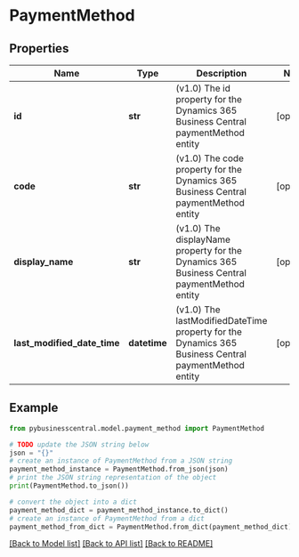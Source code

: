 # PaymentMethod


## Properties

Name | Type | Description | Notes
------------ | ------------- | ------------- | -------------
**id** | **str** | (v1.0) The id property for the Dynamics 365 Business Central paymentMethod entity | [optional] 
**code** | **str** | (v1.0) The code property for the Dynamics 365 Business Central paymentMethod entity | [optional] 
**display_name** | **str** | (v1.0) The displayName property for the Dynamics 365 Business Central paymentMethod entity | [optional] 
**last_modified_date_time** | **datetime** | (v1.0) The lastModifiedDateTime property for the Dynamics 365 Business Central paymentMethod entity | [optional] 

## Example

```python
from pybusinesscentral.model.payment_method import PaymentMethod

# TODO update the JSON string below
json = "{}"
# create an instance of PaymentMethod from a JSON string
payment_method_instance = PaymentMethod.from_json(json)
# print the JSON string representation of the object
print(PaymentMethod.to_json())

# convert the object into a dict
payment_method_dict = payment_method_instance.to_dict()
# create an instance of PaymentMethod from a dict
payment_method_from_dict = PaymentMethod.from_dict(payment_method_dict)
```
[[Back to Model list]](../README.md#documentation-for-models) [[Back to API list]](../README.md#documentation-for-api-endpoints) [[Back to README]](../README.md)


